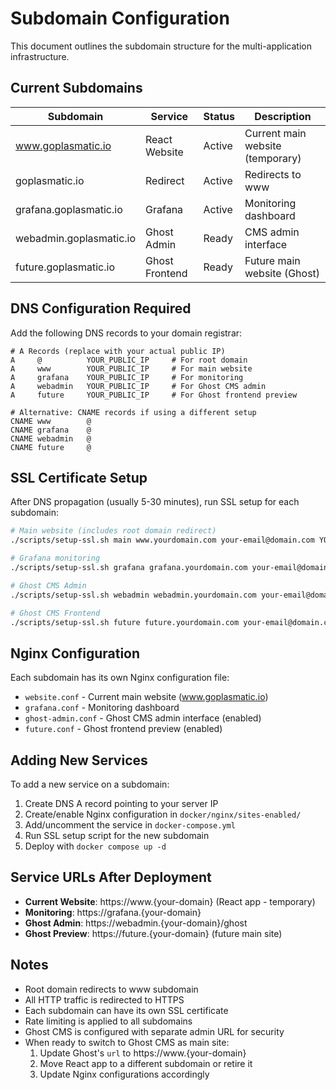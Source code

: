 # Subdomain Configuration

This document outlines the subdomain structure for the multi-application infrastructure.

## Current Subdomains

| Subdomain | Service | Status | Description |
|-----------|---------|--------|-------------|
| www.goplasmatic.io | React Website | Active | Current main website (temporary) |
| goplasmatic.io | Redirect | Active | Redirects to www |
| grafana.goplasmatic.io | Grafana | Active | Monitoring dashboard |
| webadmin.goplasmatic.io | Ghost Admin | Ready | CMS admin interface |
| future.goplasmatic.io | Ghost Frontend | Ready | Future main website (Ghost) |

## DNS Configuration Required

Add the following DNS records to your domain registrar:

```
# A Records (replace with your actual public IP)
A     @          YOUR_PUBLIC_IP     # For root domain
A     www        YOUR_PUBLIC_IP     # For main website
A     grafana    YOUR_PUBLIC_IP     # For monitoring
A     webadmin   YOUR_PUBLIC_IP     # For Ghost CMS admin
A     future     YOUR_PUBLIC_IP     # For Ghost frontend preview

# Alternative: CNAME records if using a different setup
CNAME www        @
CNAME grafana    @
CNAME webadmin   @
CNAME future     @
```

## SSL Certificate Setup

After DNS propagation (usually 5-30 minutes), run SSL setup for each subdomain:

```bash
# Main website (includes root domain redirect)
./scripts/setup-ssl.sh main www.yourdomain.com your-email@domain.com YOUR_PUBLIC_IP

# Grafana monitoring
./scripts/setup-ssl.sh grafana grafana.yourdomain.com your-email@domain.com YOUR_PUBLIC_IP

# Ghost CMS Admin
./scripts/setup-ssl.sh webadmin webadmin.yourdomain.com your-email@domain.com YOUR_PUBLIC_IP

# Ghost CMS Frontend
./scripts/setup-ssl.sh future future.yourdomain.com your-email@domain.com YOUR_PUBLIC_IP

```

## Nginx Configuration

Each subdomain has its own Nginx configuration file:

- `website.conf` - Current main website (www.goplasmatic.io)
- `grafana.conf` - Monitoring dashboard
- `ghost-admin.conf` - Ghost CMS admin interface (enabled)
- `future.conf` - Ghost frontend preview (enabled)

## Adding New Services

To add a new service on a subdomain:

1. Create DNS A record pointing to your server IP
2. Create/enable Nginx configuration in `docker/nginx/sites-enabled/`
3. Add/uncomment the service in `docker-compose.yml`
4. Run SSL setup script for the new subdomain
5. Deploy with `docker compose up -d`

## Service URLs After Deployment

- **Current Website**: https://www.{your-domain} (React app - temporary)
- **Monitoring**: https://grafana.{your-domain}
- **Ghost Admin**: https://webadmin.{your-domain}/ghost
- **Ghost Preview**: https://future.{your-domain} (future main site)

## Notes

- Root domain redirects to www subdomain
- All HTTP traffic is redirected to HTTPS
- Each subdomain can have its own SSL certificate
- Rate limiting is applied to all subdomains
- Ghost CMS is configured with separate admin URL for security
- When ready to switch to Ghost CMS as main site:
  1. Update Ghost's `url` to https://www.{your-domain}
  2. Move React app to a different subdomain or retire it
  3. Update Nginx configurations accordingly